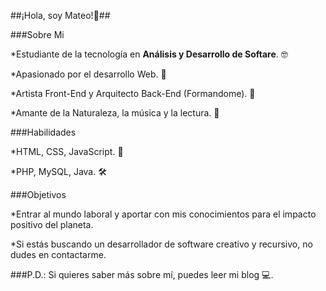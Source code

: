 ##¡Hola, soy Mateo!👋##

###Sobre Mi

*Estudiante de la tecnología en **Análisis y Desarrollo de Softare**. 🤓

*Apasionado por el desarrollo Web. 🎨

*Artista Front-End y Arquitecto Back-End (Formandome). 🎯

*Amante de la Naturaleza, la música y la lectura. 🌄


###Habilidades

*HTML, CSS, JavaScript. 🎨

*PHP, MySQL, Java. 🛠

###Objetivos

*Entrar al mundo laboral y aportar con mis conocimientos para el impacto positivo del planeta.

*Si estás buscando un desarrollador de software creativo y recursivo, no dudes en contactarme.

###P.D.: Si quieres saber más sobre mí, puedes leer mi blog 💻.
